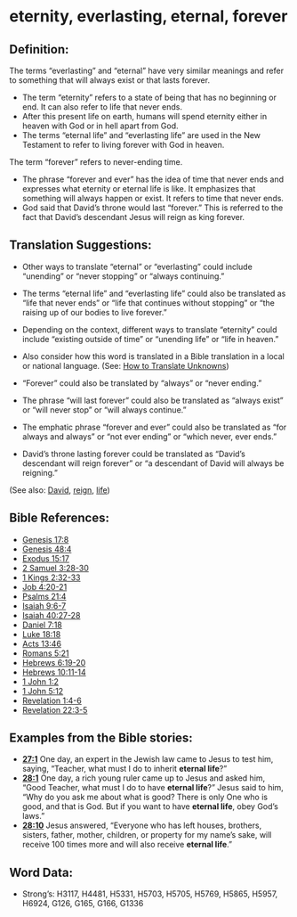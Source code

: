 # eternity, everlasting, eternal, forever

## Definition:

The terms “everlasting” and “eternal” have very similar meanings and refer to something that will always exist or that lasts forever.

* The term “eternity” refers to a state of being that has no beginning or end. It can also refer to life that never ends.
* After this present life on earth, humans will spend eternity either in heaven with God or in hell apart from God.
* The terms “eternal life” and “everlasting life” are used in the New Testament to refer to living forever with God in heaven.

The term “forever” refers to never-ending time.

* The phrase “forever and ever” has the idea of time that never ends and expresses what eternity or eternal life is like. It emphasizes that something will always happen or exist. It refers to time that never ends.
* God said that David’s throne would last “forever.” This is referred to the fact that David’s descendant Jesus will reign as king forever.

## Translation Suggestions:

* Other ways to translate “eternal” or “everlasting” could include “unending” or “never stopping” or “always continuing.”
* The terms “eternal life” and “everlasting life” could also be translated as “life that never ends” or “life that continues without stopping” or “the raising up of our bodies to live forever.”
* Depending on the context, different ways to translate “eternity” could include “existing outside of time” or “unending life” or “life in heaven.”
* Also consider how this word is translated in a Bible translation in a local or national language. (See: [How to Translate Unknowns](../../translate/translate-unknown))

* “Forever” could also be translated by “always” or “never ending.”
* The phrase “will last forever” could also be translated as “always exist” or “will never stop” or “will always continue.”
* The emphatic phrase “forever and ever” could also be translated as “for always and always” or “not ever ending” or “which never, ever ends.”
* David’s throne lasting forever could be translated as “David’s descendant will reign forever” or “a descendant of David will always be reigning.”

(See also: [David](../names/david.md), [reign](../other/reign.md), [life](../kt/life.md))

## Bible References:

* [Genesis 17:8](rc://en/tn/help/gen/17/08)
* [Genesis 48:4](rc://en/tn/help/gen/48/04)
* [Exodus 15:17](rc://en/tn/help/exo/15/17)
* [2 Samuel 3:28-30](rc://en/tn/help/2sa/03/28)
* [1 Kings 2:32-33](rc://en/tn/help/1ki/02/32)
* [Job 4:20-21](rc://en/tn/help/job/04/20)
* [Psalms 21:4](rc://en/tn/help/psa/021/04)
* [Isaiah 9:6-7](rc://en/tn/help/isa/09/06)
* [Isaiah 40:27-28](rc://en/tn/help/isa/40/27)
* [Daniel 7:18](rc://en/tn/help/dan/07/18)
* [Luke 18:18](rc://en/tn/help/luk/18/18)
* [Acts 13:46](rc://en/tn/help/act/13/46)
* [Romans 5:21](rc://en/tn/help/rom/05/21)
* [Hebrews 6:19-20](rc://en/tn/help/heb/06/19)
* [Hebrews 10:11-14](rc://en/tn/help/heb/10/11)
* [1 John 1:2](rc://en/tn/help/1jn/01/02)
* [1 John 5:12](rc://en/tn/help/1jn/05/12)
* [Revelation 1:4-6](rc://en/tn/help/rev/01/04)
* [Revelation 22:3-5](rc://en/tn/help/rev/22/03)

## Examples from the Bible stories:

* __[27:1](rc://en/tn/help/obs/27/01)__ One day, an expert in the Jewish law came to Jesus to test him, saying, “Teacher, what must I do to inherit __eternal life__?”
* __[28:1](rc://en/tn/help/obs/28/01)__ One day, a rich young ruler came up to Jesus and asked him, “Good Teacher, what must I do to have __eternal life__?” Jesus said to him, “Why do you ask me about what is good? There is only One who is good, and that is God. But if you want to have __eternal life__, obey God’s laws.”
* __[28:10](rc://en/tn/help/obs/28/10)__ Jesus answered, “Everyone who has left houses, brothers, sisters, father, mother, children, or property for my name’s sake, will receive 100 times more and will also receive __eternal life__.”

## Word Data:

* Strong’s: H3117, H4481, H5331, H5703, H5705, H5769, H5865, H5957, H6924, G126, G165, G166, G1336
